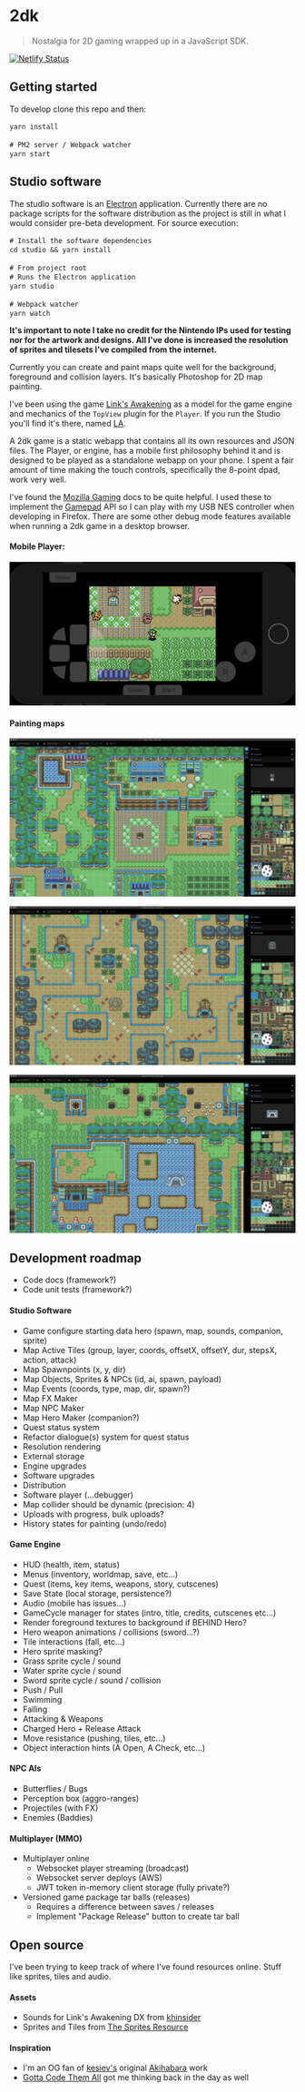 2dk
===

> Nostalgia for 2D gaming wrapped up in a JavaScript SDK.


[![Netlify Status](https://api.netlify.com/api/v1/badges/b6bd6820-200c-492b-86e1-5d9c42456b87/deploy-status)](https://app.netlify.com/sites/2dk/deploys)



## Getting started
To develop clone this repo and then:

```shell
yarn install

# PM2 server / Webpack watcher
yarn start
```



## Studio software
The studio software is an [Electron](https://www.electronjs.org/) application. Currently there are no package scripts for the software distribution as the project is still in what I would consider pre-beta development. For source execution:

```shell
# Install the software dependencies
cd studio && yarn install

# From project root
# Runs the Electron application
yarn studio

# Webpack watcher
yarn watch
```

**It's important to note I take no credit for the Nintendo IPs used for testing nor for the artwork and designs. All I've done is increased the resolution of sprites and tilesets I've compiled from the internet.**

Currently you can create and paint maps quite well for the background, foreground and collision layers. It's basically Photoshop for 2D map painting.

I've been using the game [Link's Awakening](https://www.zeldadungeon.net/wiki/The_Legend_of_Zelda:_Link%27s_Awakening) as a model for the game engine and mechanics of the `TopView` plugin for the `Player`. If you run the Studio you'll find it's there, named [LA](https://2dk.kitajchuk.com/games/la/).

A 2dk game is a static webapp that contains all its own resources and JSON files. The Player, or engine, has a mobile first philosophy behind it and is designed to be played as a standalone webapp on your phone. I spent a fair amount of time making the touch controls, specifically the 8-point dpad, work very well.

I've found the [Mozilla Gaming](https://developer.mozilla.org/en-US/docs/Games) docs to be quite helpful. I used these to implement the [Gamepad](https://developer.mozilla.org/en-US/docs/Web/API/Gamepad_API) API so I can play with my USB NES controller when developing in Firefox. There are some other debug mode features available when running a 2dk game in a desktop browser.

#### Mobile Player:
![image](./public/img/mobile1.png)

#### Painting maps
![image](./public/img/mabevillage.png)

![image](./public/img/mysteriousforest.png)

![image](./public/img/ukukuprairie.png)



## Development roadmap

* Code docs (framework?)
* Code unit tests (framework?)

#### Studio Software
* Game configure starting data hero (spawn, map, sounds, companion, sprite)
* Map Active Tiles (group, layer, coords, offsetX, offsetY, dur, stepsX, action, attack)
* Map Spawnpoints (x, y, dir)
* Map Objects, Sprites & NPCs (id, ai, spawn, payload)
* Map Events (coords, type, map, dir, spawn?)
* Map FX Maker
* Map NPC Maker
* Map Hero Maker (companion?)
* Quest status system
* Refactor dialogue(s) system for quest status
* Resolution rendering
* External storage
* Engine upgrades
* Software upgrades
* Distribution
* Software player (...debugger)
* Map collider should be dynamic (precision: 4)
* Uploads with progress, bulk uploads?
* History states for painting (undo/redo)

#### Game Engine
* HUD (health, item, status)
* Menus (inventory, worldmap, save, etc...)
* Quest (items, key items, weapons, story, cutscenes)
* Save State (local storage, persistence?)
* Audio (mobile has issues...)
* GameCycle manager for states (intro, title, credits, cutscenes etc...)
* Render foreground textures to background if BEHIND Hero?
* Hero weapon animations / collisions (sword...?)
* Tile interactions (fall, etc...)
* Hero sprite masking?
* Grass sprite cycle / sound
* Water sprite cycle / sound
* Sword sprite cycle / sound / collision
* Push / Pull
* Swimming
* Falling
* Attacking & Weapons
* Charged Hero + Release Attack
* Move resistance (pushing, tiles, etc...)
* Object interaction hints (A Open, A Check, etc...)

#### NPC AIs
* Butterflies / Bugs
* Perception box (aggro-ranges)
* Projectiles (with FX)
* Enemies (Baddies)

#### Multiplayer (MMO)
* Multiplayer online
    * Websocket player streaming (broadcast)
    * Websocket server deploys (AWS)
    * JWT token in-memory client storage (fully private?)
* Versioned game package tar balls (releases)
    * Requires a difference between saves / releases
    * Implement "Package Release" button to create tar ball



## Open source
I've been trying to keep track of where I've found resources online. Stuff like sprites, tiles and audio.

#### Assets
* Sounds for Link's Awakening DX from [khinsider](https://downloads.khinsider.com/game-soundtracks/album/link-s-awakening-dx)
* Sprites and Tiles from [The Sprites Resource](https://www.spriters-resource.com/game_boy_gbc/thelegendofzeldalinksawakeningdx)

#### Inspiration
* I'm an OG fan of [kesiev's](https://github.com/kesiev) original [Akihabara](https://www.kesiev.com/akihabara) work
* [Gotta Code Them All](https://www.slideshare.net/Berttimmermans/gotta-code-them-all-a-pokmon-and-html5-lovestory) got me thinking back in the day as well
